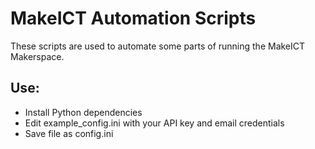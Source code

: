 # MakeICT Automation Scripts

These scripts are used to automate some parts of running the MakeICT Makerspace.

## Use:
 - Install Python dependencies
 - Edit example_config.ini with your API key and email credentials
 - Save file as config.ini
